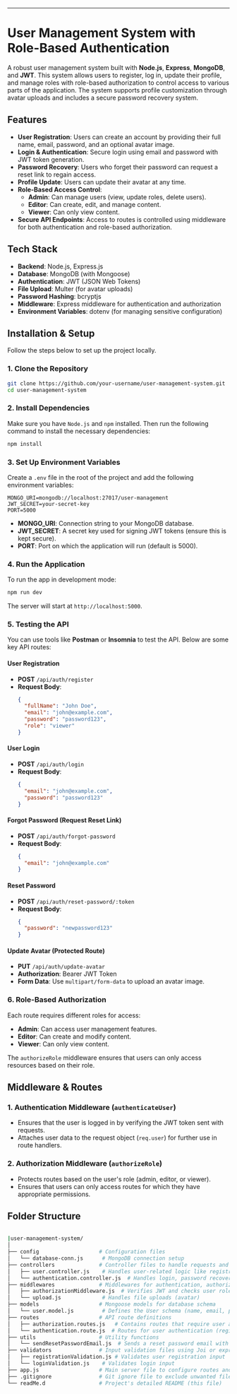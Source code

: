 
---

# **User Management System with Role-Based Authentication**

A robust user management system built with **Node.js**, **Express**, **MongoDB**, and **JWT**. This system allows users to register, log in, update their profile, and manage roles with role-based authorization to control access to various parts of the application. The system supports profile customization through avatar uploads and includes a secure password recovery system.

## **Features**
- **User Registration**: Users can create an account by providing their full name, email, password, and an optional avatar image.
- **Login & Authentication**: Secure login using email and password with JWT token generation.
- **Password Recovery**: Users who forget their password can request a reset link to regain access.
- **Profile Update**: Users can update their avatar at any time.
- **Role-Based Access Control**:
  - **Admin**: Can manage users (view, update roles, delete users).
  - **Editor**: Can create, edit, and manage content.
  - **Viewer**: Can only view content.
- **Secure API Endpoints**: Access to routes is controlled using middleware for both authentication and role-based authorization.

## **Tech Stack**
- **Backend**: Node.js, Express.js
- **Database**: MongoDB (with Mongoose)
- **Authentication**: JWT (JSON Web Tokens)
- **File Upload**: Multer (for avatar uploads)
- **Password Hashing**: bcryptjs
- **Middleware**: Express middleware for authentication and authorization
- **Environment Variables**: dotenv (for managing sensitive configuration)

## **Installation & Setup**

Follow the steps below to set up the project locally.

### 1. Clone the Repository
```bash
git clone https://github.com/your-username/user-management-system.git
cd user-management-system
```

### 2. Install Dependencies
Make sure you have `Node.js` and `npm` installed. Then run the following command to install the necessary dependencies:

```bash
npm install
```

### 3. Set Up Environment Variables
Create a `.env` file in the root of the project and add the following environment variables:

```env
MONGO_URI=mongodb://localhost:27017/user-management
JWT_SECRET=your-secret-key
PORT=5000
```

- **MONGO_URI**: Connection string to your MongoDB database.
- **JWT_SECRET**: A secret key used for signing JWT tokens (ensure this is kept secure).
- **PORT**: Port on which the application will run (default is 5000).

### 4. Run the Application
To run the app in development mode:

```bash
npm run dev
```

The server will start at `http://localhost:5000`.

### 5. Testing the API
You can use tools like **Postman** or **Insomnia** to test the API. Below are some key API routes:

#### User Registration
- **POST** `/api/auth/register`
- **Request Body**:
  ```json
  {
    "fullName": "John Doe",
    "email": "john@example.com",
    "password": "password123",
    "role": "viewer"
  }
  ```

#### User Login
- **POST** `/api/auth/login`
- **Request Body**:
  ```json
  {
    "email": "john@example.com",
    "password": "password123"
  }
  ```

#### Forgot Password (Request Reset Link)
- **POST** `/api/auth/forgot-password`
- **Request Body**:
  ```json
  {
    "email": "john@example.com"
  }
  ```

#### Reset Password
- **POST** `/api/auth/reset-password/:token`
- **Request Body**:
  ```json
  {
    "password": "newpassword123"
  }
  ```

#### Update Avatar (Protected Route)
- **PUT** `/api/auth/update-avatar`
- **Authorization**: Bearer JWT Token
- **Form Data**: Use `multipart/form-data` to upload an avatar image.

### 6. Role-Based Authorization
Each route requires different roles for access:
- **Admin**: Can access user management features.
- **Editor**: Can create and modify content.
- **Viewer**: Can only view content.

The `authorizeRole` middleware ensures that users can only access resources based on their role.

## **Middleware & Routes**

### 1. **Authentication Middleware** (`authenticateUser`)
- Ensures that the user is logged in by verifying the JWT token sent with requests.
- Attaches user data to the request object (`req.user`) for further use in route handlers.

### 2. **Authorization Middleware** (`authorizeRole`)
- Protects routes based on the user's role (admin, editor, or viewer).
- Ensures that users can only access routes for which they have appropriate permissions.

## **Folder Structure**
```bash

|user-management-system/
│
├── config                   # Configuration files
│   └── database-conn.js      # MongoDB connection setup
├── controllers              # Controller files to handle requests and responses
│   ├── user.controller.js    # Handles user-related logic like registration, profile, etc.
│   └── authentication.controller.js  # Handles login, password recovery, and JWT generation
├── middlewares              # Middlewares for authentication, authorization, and file uploads
│   ├── authorizationMiddleware.js  # Verifies JWT and checks user roles
│   └── upload.js             # Handles file uploads (avatar)
├── models                   # Mongoose models for database schema
│   └── user.model.js         # Defines the User schema (name, email, password, role, avatar)
├── routes                   # API route definitions
│   ├── authorization.routes.js   # Contains routes that require user authentication and role validation
│   └── authentication.route.js  # Routes for user authentication (register, login, reset password)
├── utils                    # Utility functions
│   └── sendResetPasswordEmail.js  # Sends a reset password email with a token
├── validators               # Input validation files using Joi or express-validator
│   ├── registrationValidation.js # Validates user registration input
│   └── loginValidation.js    # Validates login input
├── app.js                   # Main server file to configure routes and middleware
├── .gitignore               # Git ignore file to exclude unwanted files from version control
└── readMe.d                 # Project's detailed README (this file)

```



